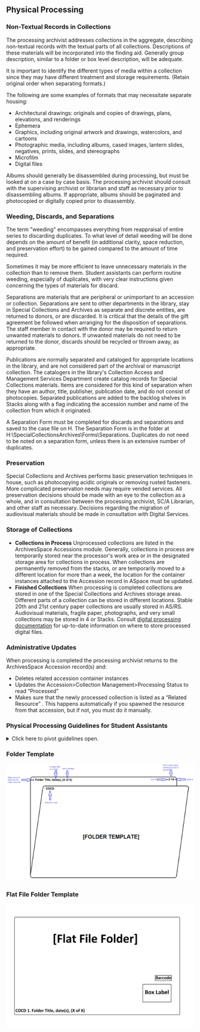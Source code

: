 ## Physical Processing

### Non-Textual Records in Collections

The processing archivist addresses collections in the aggregate, describing non-textual records with the textual parts of all collections. Descriptions of these materials will be incorporated into the finding aid. Generally group description, similar to a folder or box level description, will be adequate.

It is important to identify the different types of media within a collection since they may have different treatment and storage requirements. (Retain original order when separating formats.)

The following are some examples of formats that may necessitate separate housing:

- Architectural drawings: originals and copies of drawings, plans, elevations, and renderings
- Ephemera
- Graphics, including original artwork and drawings, watercolors, and cartoons
- Photographic media, including albums, cased images, lantern slides, negatives, prints, slides, and stereographs
- Microfilm
- Digital files  

Albums should generally be disassembled during processing, but must be looked at on a case by case basis. The processing archivist should consult with the supervising archivist or librarian and staff as necessary prior to disassembling albums. If appropriate, albums should be paginated and photocopied or digitally copied prior to disassembly.

### Weeding, Discards, and Separations

The term "weeding" encompasses everything from reappraisal of entire series to discarding duplicates. To what level of detail weeding will be done depends on the amount of benefit (in additional clarity, space reduction, and preservation effort) to be gained compared to the amount of time required.

Sometimes it may be more efficient to leave unnecessary materials in the collection than to remove them. Student assistants can perform routine weeding, especially of duplicates, with very clear instructions given concerning the types of materials for discard.

Separations are materials that are peripheral or unimportant to an accession or collection. Separations are sent to other departments in the library, stay in Special Collections and Archives as separate and discrete entities, are returned to donors, or are discarded. It is critical that the details of the gift agreement be followed when arranging for the disposition of separations. The staff member in contact with the donor may be required to return unwanted materials to donors. If unwanted materials do not need to be returned to the donor, discards should be recycled or thrown away, as appropriate.

Publications are normally separated and cataloged for appropriate locations in the library, and are not considered part of the archival or manuscript collection. The catalogers in the library's Collection Access and Management Services Department create catalog records for Special Collections materials. Items are considered for this kind of separation when they have an author, title, publisher, publication date, and do not consist of photocopies.    Separated publications are added to the backlog shelves in Stacks along with a flag indicating the accession number and name of the collection from which it originated.

A Separation Form must be completed for discards and separations and saved to the case file on H. The Separation Form is in the folder at H:\SpecialCollectionsArchives\Forms\Separations. Duplicates do not need to be noted on a separation form, unless there is an extensive number of duplicates.

### Preservation
Special Collections and Archives performs basic preservation techniques in house, such as photocopying acidic originals or removing rusted fasteners. More complicated preservation needs may require vended services. All preservation decisions should be made with an eye to the collection as a whole, and in consultation between the processing archivist, SC/A Librarian, and other staff as necessary. Decisions regarding the migration of audiovisual materials should be made in consultation with Digital Services.

### Storage of Collections
- **Collections in Process**
Unprocessed collections are listed in the ArchivesSpace Accessions module. Generally, collections in process are temporarily stored near the processor's work area or in the designated storage area for collections in process. When collections are permanently removed from the stacks, or are temporarily moved to a different location for more than a week, the location for the container instances attached to the Accession record in ASpace must be updated. 
- **Finished Collections**
When processing is completed collections are stored in one of the Special Collections and Archives storage areas. Different parts of a collection can be stored in different locations. Stable 20th and 21st century paper collections are usually stored in AS/RS. Audiovisual materials, fragile paper, photographs, and very small collections may be stored in 4 or Stacks. Consult [digital processing documentation](https://illuminatedpast.github.io/csun-sca-processing/02-processing/02-05-digitalprocessing.html) for up-to-date information on where to store processed digital files.

### Administrative Updates
When processing is completed the processing archivist returns to the ArchivesSpace Accession record(s) and:
- Deletes related accession container instances
- Updates the Accession>Collection Management>Processing Status to read “Processed”
- Makes sure that the newly processed collection is listed as a “Related Resource” . This happens automatically if you spawned the resource from that accession, but if not, you must do it manually.

### Physical Processing Guidelines for Student Assistants

<details>
  
<summary>Click here to pivot guidelines open. </summary>

These general guidelines are intended for use by Student Assistants and should be adapted as needed for specific collections’ processing requirements:
Use the following supplies
- Discards box
- Folder template
- Pencil
- Plastic eraser
- Staple/fastener remover
- New acid-free folders
- PH pen
- Mylar strips
- Box marker

- Use new, clean acid-free folders for all final housing (see folder template). Don’t overstuff folders; avoid going over 2-3 crease lines when possible.
- Photocopy fragile originals, including all newsprint, onto acid-free bond paper. Remove the original from the collection and place it in your discards box (do not recycle anything before an archivist has seen it).
- Remove post-it or other sticky notes. If anything has been written upon the note, either transfer the message with a pencil in square brackets (for brief notes of one or two words), or photocopy the post-it onto acid-free paper. Place the photocopy in the collection in place of the post-it, and place and place the post-it in your discards box.
- Remove all duplicates from collections. If one copy has hand-written notes on it, keep that one with the collection and discard the rest. Otherwise, keep the copy in the best physical condition.
- If you find whole notebooks or legal pads in the collection, carefully detach the used pages either by hand or with a razor blade and keep ONLY those pages with the collection. If the entire pad has been used, remove any metal fasteners and detach the cardboard back.
- Remove paper clips, rubber bands, and string that attaches sheets of paper together. Staples should stay in place unless they are rusting. If sequencing is crucial, paginate using a soft pencil, marking the page number in brackets in the upper right-hand corner of the page.
- Remove material from original wrappers and binders whenever possible. If necessary, you may want to photocopy the original wrapper before placing it in your discards box. Some wrappers may have artifactual value and will be retained for exhibition.
- Remove letters from envelopes, unfold them, and put the envelope in front of the letter with which it belongs. Put empty envelopes in your discards box.
- Put photographs in Mylar sleeves. Use photo sheets when there are many photos, and place prints back to back in the sheets if the backs of the photos are blank. Use gloves when handling photographs.
- Flatten whatever folded items you can safely; flag others that are too fragile to flatten safely.
- If you supply or transfer a date, mark the date using pencil in brackets in the upper right hand corner of the page in this format: [1985 May 6].
- If you find any information about an individual of a personal nature, such as a social security or bank account number, flag that item. Addresses and phone numbers are fine.
- Leave oversized material in place, but mark it with a flag for Archivist review.
- Dates should appear as a range (1938-1943.) If dates are unknown and no circa date can be surmised, use “undated.” 
- Check the formatting of all dates so they are as follows:
YYYY
YYYY-YYYY
ca. yyyy
ca. yyyy-yyyy
ca. yyyy-ca. yyyy
If necessary to include month or day in the date, the date written on the folder should be formatted Year Month Day, example: 1979 April 17 (IMPORTANT: This is the date expression field in ArchivesSpace. For the machine readable fields in ArchivesSpace dates must go in using numbers formatted YYYY-MM-DD, example: 1979-04-17)
</details>

### Folder Template
![Folder example](docs/assets/Foldertemplate.png)

### Flat File Folder Template
![Flat file folder example](docs/assets/FlatFileFolderExample.png)


